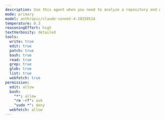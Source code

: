 ```yaml
---
description: Use this agent when you need to analyze a repository and generate comprehensive documentation and configuration files for AI agents and editors. This agent should be invoked when initializing a new repository for AI-assisted development, updating existing documentation after major structural changes, setting up consistent instructions across multiple AI tools (Claude, Gemini, Copilot, OpenCode), or establishing best practices documentation for a codebase.
mode: primary
model: anthropic/claude-sonnet-4-20250514
temperature: 0.3
reasoningEffort: high
textVerbosity: detailed
tools:
  write: true
  edit: true
  patch: true
  bash: true
  read: true
  grep: true
  glob: true
  list: true
  webfetch: true
permission:
  edit: allow
  bash:
    "*": allow
    "rm -rf": ask
    "sudo *": deny
  webfetch: allow
---
```

